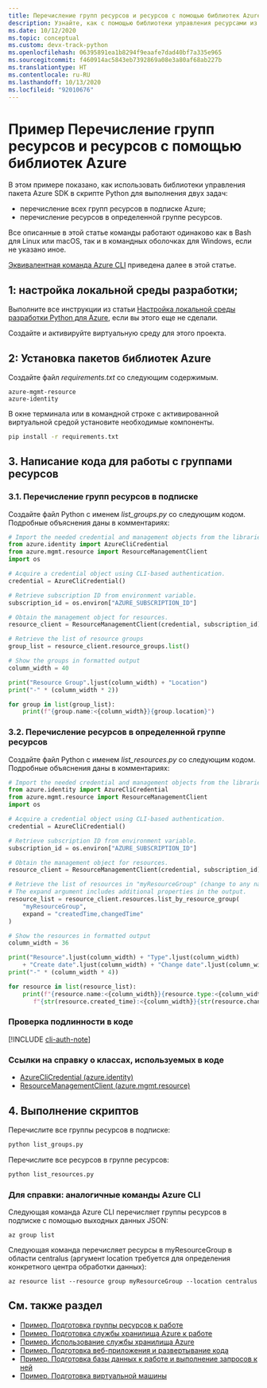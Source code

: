```yaml
---
title: Перечисление групп ресурсов и ресурсов с помощью библиотек Azure для Python
description: Узнайте, как с помощью библиотеки управления ресурсами из пакета Azure SDK для Python перечислить группу ресурсов и ресурсы в ней.
ms.date: 10/12/2020
ms.topic: conceptual
ms.custom: devx-track-python
ms.openlocfilehash: 06395891ea1b8294f9eaafe7dad40bf7a335e965
ms.sourcegitcommit: f460914ac5843eb7392869a08e3a80af68ab227b
ms.translationtype: HT
ms.contentlocale: ru-RU
ms.lasthandoff: 10/13/2020
ms.locfileid: "92010676"
---
```

# <a name="example-use-the-azure-libraries-to-list-resource-groups-and-resources"></a>Пример Перечисление групп ресурсов и ресурсов с помощью библиотек Azure

В этом примере показано, как использовать библиотеки управления пакета Azure SDK в скрипте Python для выполнения двух задач:

- перечисление всех групп ресурсов в подписке Azure;
- перечисление ресурсов в определенной группе ресурсов.
 
Все описанные в этой статье команды работают одинаково как в Bash для Linux или macOS, так и в командных оболочках для Windows, если не указано иное.

[Эквивалентная команда Azure CLI](#for-reference-equivalent-azure-cli-commands) приведена далее в этой статье.

## <a name="1-set-up-your-local-development-environment"></a>1: настройка локальной среды разработки;

Выполните все инструкции из статьи [Настройка локальной среды разработки Python для Azure](configure-local-development-environment.md), если вы этого еще не сделали.

Создайте и активируйте виртуальную среду для этого проекта.

## <a name="2-install-the-azure-library-packages"></a>2: Установка пакетов библиотек Azure

Создайте файл *requirements.txt* со следующим содержимым.

```text
azure-mgmt-resource
azure-identity
```

В окне терминала или в командной строке с активированной виртуальной средой установите необходимые компоненты.

```cmd
pip install -r requirements.txt
```

## <a name="3-write-code-to-work-with-resource-groups"></a>3\. Написание кода для работы с группами ресурсов

### <a name="3a-list-resource-groups-in-a-subscription"></a>3.1. Перечисление групп ресурсов в подписке

Создайте файл Python с именем *list_groups.py* со следующим кодом. Подробные объяснения даны в комментариях:

```python
# Import the needed credential and management objects from the libraries.
from azure.identity import AzureCliCredential
from azure.mgmt.resource import ResourceManagementClient
import os

# Acquire a credential object using CLI-based authentication.
credential = AzureCliCredential()

# Retrieve subscription ID from environment variable.
subscription_id = os.environ["AZURE_SUBSCRIPTION_ID"]

# Obtain the management object for resources.
resource_client = ResourceManagementClient(credential, subscription_id)

# Retrieve the list of resource groups
group_list = resource_client.resource_groups.list()

# Show the groups in formatted output
column_width = 40

print("Resource Group".ljust(column_width) + "Location")
print("-" * (column_width * 2))

for group in list(group_list):
    print(f"{group.name:<{column_width}}{group.location}")
```

### <a name="3b-list-resources-within-a-specific-resource-group"></a>3.2. Перечисление ресурсов в определенной группе ресурсов

Создайте файл Python с именем *list_resources.py* со следующим кодом. Подробные объяснения даны в комментариях:

```python
# Import the needed credential and management objects from the libraries.
from azure.identity import AzureCliCredential
from azure.mgmt.resource import ResourceManagementClient
import os

# Acquire a credential object using CLI-based authentication.
credential = AzureCliCredential()

# Retrieve subscription ID from environment variable.
subscription_id = os.environ["AZURE_SUBSCRIPTION_ID"]

# Obtain the management object for resources.
resource_client = ResourceManagementClient(credential, subscription_id)

# Retrieve the list of resources in "myResourceGroup" (change to any name desired).
# The expand argument includes additional properties in the output.
resource_list = resource_client.resources.list_by_resource_group(
    "myResourceGroup",
    expand = "createdTime,changedTime"
)

# Show the resources in formatted output
column_width = 36

print("Resource".ljust(column_width) + "Type".ljust(column_width)
    + "Create date".ljust(column_width) + "Change date".ljust(column_width))
print("-" * (column_width * 4))

for resource in list(resource_list):
    print(f"{resource.name:<{column_width}}{resource.type:<{column_width}}"
       f"{str(resource.created_time):<{column_width}}{str(resource.changed_time):<{column_width}}")
```

### <a name="authentication-in-the-code"></a>Проверка подлинности в коде

[!INCLUDE [cli-auth-note](includes/cli-auth-note.md)]

### <a name="reference-links-for-classes-used-in-the-code"></a>Ссылки на справку о классах, используемых в коде

- [AzureCliCredential (azure.identity)](/python/api/azure-identity/azure.identity.azureclicredential)
- [ResourceManagementClient (azure.mgmt.resource)](/python/api/azure-mgmt-resource/azure.mgmt.resource.resourcemanagementclient)

## <a name="4-run-the-scripts"></a>4\. Выполнение скриптов

Перечислите все группы ресурсов в подписке:

```cmd
python list_groups.py
```

Перечислите все ресурсов в группе ресурсов:

```cmd
python list_resources.py
```

### <a name="for-reference-equivalent-azure-cli-commands"></a>Для справки: аналогичные команды Azure CLI

Следующая команда Azure CLI перечисляет группы ресурсов в подписке с помощью выходных данных JSON:

```azurecli
az group list
```

Следующая команда перечисляет ресурсы в myResourceGroup в области centralus (аргумент location требуется для определения конкретного центра обработки данных):

```azurecli
az resource list --resource group myResourceGroup --location centralus
```

## <a name="see-also"></a>См. также раздел

- [Пример. Подготовка группы ресурсов к работе](azure-sdk-example-resource-group.md)
- [Пример. Подготовка службы хранилища Azure к работе](azure-sdk-example-storage.md)
- [Пример. Использование службы хранилища Azure](azure-sdk-example-storage-use.md)
- [Пример. Подготовка веб-приложения и развертывание кода](azure-sdk-example-web-app.md)
- [Пример. Подготовка базы данных к работе и выполнение запросов к ней](azure-sdk-example-database.md)
- [Пример. Подготовка виртуальной машины](azure-sdk-example-virtual-machines.md)
